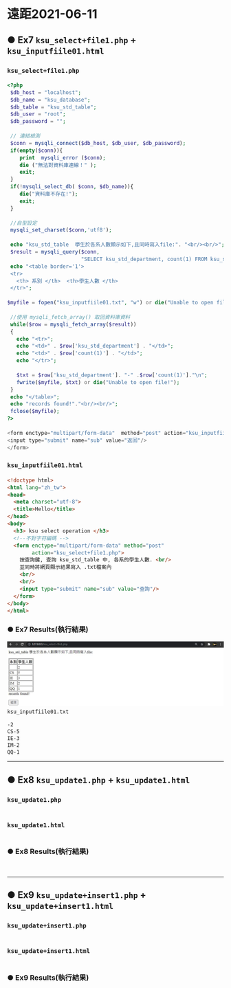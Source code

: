 # 遠距2021-06-11
## ● Ex7 `ksu_select+file1.php` + `ksu_inputfiile01.html`
### `ksu_select+file1.php`
```php
<?php
 $db_host = "localhost";
 $db_name = "ksu_database";
 $db_table = "ksu_std_table";
 $db_user = "root";
 $db_password = "";
 
 // 連結檢測
 $conn = mysqli_connect($db_host, $db_user, $db_password);
 if(empty($conn)){
	print  mysqli_error ($conn);
    die ("無法對資料庫連線！" );
	exit;
 }  
 if(!mysqli_select_db( $conn, $db_name)){
	die("資料庫不存在!");
	exit;
 }  

 //自型設定  
 mysqli_set_charset($conn,'utf8');
      
 echo "ksu_std_table  學生於各系人數顯示如下,且同時寫入file:". "<br/><br/>";  
 $result = mysqli_query($conn,
                        "SELECT ksu_std_department, count(1) FROM ksu_std_table group by ksu_std_department");
 echo "<table border='1'>
 <tr>
   <th> 系別 </th>  <th>學生人數 </th> 
 </tr>";

$myfile = fopen("ksu_inputfiile01.txt", "w") or die("Unable to open file!");

 //使用 mysqli_fetch_array() 取回資料庫資料
 while($row = mysqli_fetch_array($result))
 {
   echo "<tr>";
   echo "<td>" . $row['ksu_std_department'] . "</td>";
   echo "<td>" . $row['count(1)'] . "</td>";
   echo "</tr>";
   
   $txt = $row['ksu_std_department']. "-" .$row['count(1)']."\n";
   fwrite($myfile, $txt) or die("Unable to open file!");
 }
 echo "</table>";
 echo "records found!"."<br/><br/>";
 fclose($myfile);
?> 

<form enctype="multipart/form-data"  method="post" action="ksu_inputfiile01.html">
<input type="submit" name="sub" value="返回"/>
</form>
```
### `ksu_inputfiile01.html`
```html
<!doctype html>
<html lang="zh_tw">
<head>
  <meta charset="utf-8">
  <title>Hello</title>
</head>
<body>
  <h3> ksu select operation </h3>
  <!--不對字符編碼 -->    
  <form enctype="multipart/form-data" method="post"     
        action="ksu_select+file1.php">
    按查詢鍵, 查詢 ksu_std_table 中, 各系的學生人數. <br/>
	並同時將網頁顯示結果寫入 .txt檔案內
    <br/>
	<br/>
    <input type="submit" name="sub" value="查詢"/>
  </form>
</body>
</html>
```
### ● Ex7 Results(執行結果)
![ksu_select+file1+ ksu_inputfiile01](https://github.com/ChengHan16/Cs4high_4080E036/blob/master/%E4%BC%BA%E6%9C%8D%E5%99%A8%E6%9E%B6%E8%A8%AD%E5%AF%A6%E5%8B%99(Server%20setup%20practice)%20%5B109-2%5D/File/Img/ksu_select%2Bfile1%2B%20ksu_inputfiile01.JPG)
 `ksu_inputfiile01.txt`
```
-2
CS-5
IE-3
IM-2
QQ-1
```
---

## ● Ex8 `ksu_update1.php` + `ksu_update1.html`
### `ksu_update1.php`
```php

```
### `ksu_update1.html`
```html

```
### ● Ex8 Results(執行結果)
![]()

---

## ● Ex9 `ksu_update+insert1.php` + `ksu_update+insert1.html`
### `ksu_update+insert1.php`
```php

```
### `ksu_update+insert1.html`
```html

```
### ● Ex9 Results(執行結果)
![]()
